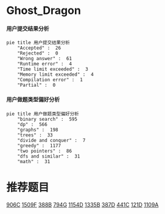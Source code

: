 # Ghost_Dragon

<!-- tabs:start -->



#### **用户提交结果分析**

```mermaid
pie title 用户提交结果分析
    "Accepted" :  26
    "Rejected" :  0
    "Wrong answer" :  61
    "Runtime error" :  4
    "Time limit exceeded" :  3
    "Memory limit exceeded" :  4
    "Compilation error" :  1
    "Partial" :  0
```

#### **用户做题类型偏好分析**

```mermaid
pie title 用户做题类型偏好分析
    "binary search" :  595
    "dp" :  566
    "graphs" :  198
    "trees" :  33
    "divide and conquer" :  7
    "greedy" :  1177
    "two pointers" :  86
    "dfs and similar" :  31
    "math" :  31
```



<!-- tabs:end -->
# 推荐题目
[906C](https://codeforces.com/contest/906/problem/C)
[1509F](https://codeforces.com/contest/1509/problem/F)
[388B](https://codeforces.com/contest/388/problem/B)
[794G](https://codeforces.com/contest/794/problem/G)
[1154D](https://codeforces.com/contest/1154/problem/D)
[1335B](https://codeforces.com/contest/1335/problem/B)
[387D](https://codeforces.com/contest/387/problem/D)
[441C](https://codeforces.com/contest/441/problem/C)
[121D](https://codeforces.com/contest/121/problem/D)
[1109A](https://codeforces.com/contest/1109/problem/A)
